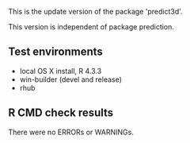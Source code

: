 This is the update version of the package 'predict3d'. 

This version is independent of package prediction.

## Test environments
* local OS X install, R 4.3.3
* win-builder (devel and release)
* rhub

## R CMD check results
There were no ERRORs or WARNINGs.


